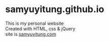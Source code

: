 # samyuyitung.github.io
This is my personal website  
Created with HTML, css & jQuery  
site is <a href="samyuyitung.com">samyuyitung.com</a>
